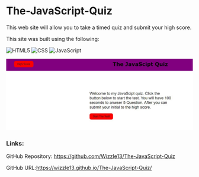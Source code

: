 # The-JavaScript-Quiz

This web site will allow you to take a timed quiz and submit your high score.

This site was built using the following:

![HTML5](https://img.shields.io/badge/HTML5-E34F26?style=plastic&logo=html5&logoColor=white)
![CSS](https://img.shields.io/badge/CSS3-1572B6?style=plastic&logo=css3&logoColor=white)
![JavaScript](https://img.shields.io/badge/-JavaScript-F7DF1E?style=plastic&logo=Javascript&logoColor=white)

![Screen Shot](./assets/images/screenshot.jpg)

### Links:

GitHub Repository: https://github.com/Wizzle13/The-JavaScript-Quiz

GitHub URL:https://wizzle13.github.io/The-JavaScript-Quiz/
